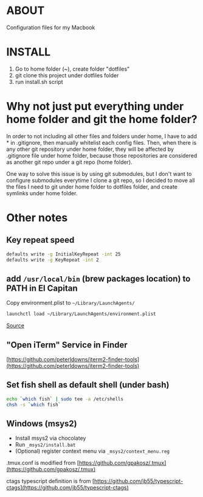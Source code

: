 
# ABOUT
Configuration files for my Macbook

# INSTALL
1. Go to home folder (~), create folder "dotfiles"
2. git clone this project under dotfiles folder
3. run install.sh script

# Why not just put everything under home folder and git the home folder?
In order to not including all other files and folders under home, I have to add * in .gitignore, then manually whitelist each config files. Then, when there is any other git repository under home folder, they will be affected by .gitignore file under home folder, because those repositories are considered as another git repo under a git repo (home folder).

One way to solve this issue is by using git submodules, but I don't want to configure submodules everytime I clone a git repo, so I decided to move all the files I need to git under home folder to dotfiles folder, and create symlinks under home folder.

# Other notes
## Key repeat speed
```sh
defaults write -g InitialKeyRepeat -int 25
defaults write -g KeyRepeat -int 2
```

## add `/usr/local/bin` (brew packages location) to PATH in El Capitan
Copy environment.plist to `~/Library/LaunchAgents/`
```sh
launchctl load ~/Library/LaunchAgents/environment.plist
```
[Source](http://stackoverflow.com/questions/25385934/setting-environment-variables-via-launchd-conf-no-longer-works-in-os-x-yosemite)

## "Open iTerm" Service in Finder
[https://github.com/peterldowns/iterm2-finder-tools](https://github.com/peterldowns/iterm2-finder-tools)

## Set fish shell as default shell (under bash)
```sh
echo `which fish` | sudo tee -a /etc/shells
chsh -s `which fish`
```

## Windows (msys2)
- Install msys2 via chocolatey
- Run `_msys2/install.bat`
- (Optional) register context menu via `_msys2/context_menu.reg`

.tmux.conf is modified from [https://github.com/gpakosz/.tmux](https://github.com/gpakosz/.tmux)

ctags typescript definition is from [https://github.com/jb55/typescript-ctags](https://github.com/jb55/typescript-ctags)
